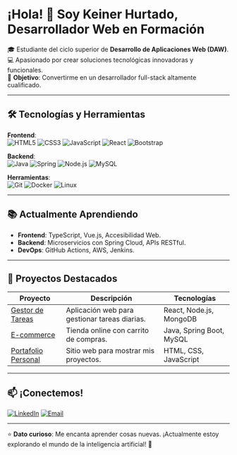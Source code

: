 # ¡Hola! 👋 Soy Keiner Hurtado, Desarrollador Web en Formación

🎓 Estudiante del ciclo superior de **Desarrollo de Aplicaciones Web (DAW)**.  
💻 Apasionado por crear soluciones tecnológicas innovadoras y funcionales.  
🚀 **Objetivo**: Convertirme en un desarrollador full-stack altamente cualificado.

---

## 🛠️ Tecnologías y Herramientas

**Frontend**:  
![HTML5](https://img.shields.io/badge/HTML5-E34F26?style=flat&logo=html5&logoColor=white)
![CSS3](https://img.shields.io/badge/CSS3-1572B6?style=flat&logo=css3&logoColor=white)
![JavaScript](https://img.shields.io/badge/JavaScript-F7DF1E?style=flat&logo=javascript&logoColor=black)
![React](https://img.shields.io/badge/React-61DAFB?style=flat&logo=react&logoColor=black)
![Bootstrap](https://img.shields.io/badge/Bootstrap-7952B3?style=flat&logo=bootstrap&logoColor=white)

**Backend**:  
![Java](https://img.shields.io/badge/Java-ED8B00?style=flat&logo=openjdk&logoColor=white)
![Spring](https://img.shields.io/badge/Spring-6DB33F?style=flat&logo=spring&logoColor=white)
![Node.js](https://img.shields.io/badge/Node.js-339933?style=flat&logo=node.js&logoColor=white)
![MySQL](https://img.shields.io/badge/MySQL-4479A1?style=flat&logo=mysql&logoColor=white)

**Herramientas**:  
![Git](https://img.shields.io/badge/Git-F05032?style=flat&logo=git&logoColor=white)
![Docker](https://img.shields.io/badge/Docker-2496ED?style=flat&logo=docker&logoColor=white)
![Linux](https://img.shields.io/badge/Linux-FCC624?style=flat&logo=linux&logoColor=black)

---

## 📚 Actualmente Aprendiendo

- **Frontend**: TypeScript, Vue.js, Accesibilidad Web.
- **Backend**: Microservicios con Spring Cloud, APIs RESTful.
- **DevOps**: GitHub Actions, AWS, Jenkins.

---

## 🌟 Proyectos Destacados

| Proyecto | Descripción | Tecnologías |
|--------------------------------|-----------------------------------------------|-----------------------------|
| [Gestor de Tareas](enlace)     | Aplicación web para gestionar tareas diarias. | React, Node.js, MongoDB     |
| [E-commerce](enlace)           | Tienda online con carrito de compras.         | Java, Spring Boot, MySQL    |
| [Portafolio Personal](enlace)  | Sitio web para mostrar mis proyectos.         | HTML, CSS, JavaScript       |

---

## 📫 ¡Conectemos!

[![LinkedIn](https://img.shields.io/badge/LinkedIn-0A66C2?style=flat&logo=linkedin&logoColor=white)](https://www.linkedin.com/in/keiner-m-h-e-145178302/)
[![Email](https://img.shields.io/badge/Email-EA4335?style=flat&logo=gmail&logoColor=white)](mailto:keinerhurtado2805@gmail.com)


---

⭐ **Dato curioso**: Me encanta aprender cosas nuevas. ¡Actualmente estoy explorando el mundo de la inteligencia artificial! 🤖
